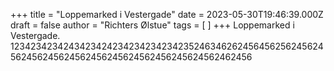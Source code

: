 +++
title = "Loppemarked i Vestergade"
date = 2023-05-30T19:46:39.000Z
draft = false
author = "Richters Ølstue"
tags = [ ]
+++
Loppemarked i Vestergade. 1234234234243423424234234234234235246346262456456256245624562456245624562456245624562456245624562462456